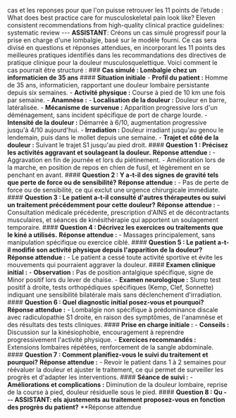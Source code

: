 cas et les reponses pour que l'on puisse retrouver les 11 points de l’etude : What does best practice care for musculoskeletal pain look like? Eleven consistent recommendations from high-quality clinical practice guidelines: systematic review --- **ASSISTANT**: Créons un cas simulé progressif pour la prise en charge d'une lombalgie, basé sur le modèle fourni. Ce cas sera divisé en questions et réponses attendues, en incorporant les 11 points des meilleures pratiques identifiés dans les recommandations des directives de pratique clinique pour la douleur musculosquelettique. Voici comment le cas pourrait être structuré : ### **Cas simulé : Lombalgie chez un informaticien de 35 ans** #### **Situation initiale** - **Profil du patient :** Homme de 35 ans, informaticien, rapportant une douleur lombaire persistante depuis six semaines. - **Activité physique :** Course à pied de 10 km une fois par semaine. - **Anamnèse :** - **Localisation de la douleur :** Douleur en barre, latéralisée. - **Mécanisme de survenue :** Apparition progressive lors d'un déménagement, sans incident spécifique de port de charge lourde. - **Intensité de la douleur :** Démarrée à 6/10, augmentation progressive jusqu'à 4/10 aujourd'hui. - **Irradiation :** Douleur irradiant jusqu'au genou le lendemain, puis dans le mollet depuis une semaine. - **Trajet et côté de la douleur :** Suivant le trajet S1 jusqu'au pied droit. #### **Question 1 : Précisez les activités aggravant et soulageant la douleur.** **Réponse attendue :** - Aggravation en fin de journée et lors du piétinement. - Amélioration lors de la marche, en position de repos en chien de fusil, et légèrement en se penchant en avant. #### **Question 2 : Y a-t-il des signes de gravité tels que perte de force ou de sensibilité?** **Réponse attendue :** - Pas de perte de force ou de sensibilité, ce qui exclut une urgence chirurgicale immédiate. #### **Question 3 : Le patient a-t-il consulté d'autres thérapeutes ou suivi un traitement précédemment pour cette douleur?** **Réponse attendue :** - Consultation médicale précédente, prescription d'AINS et de décontractants musculaires, et séances de kinésithérapie qui apportent un soulagement temporaire. #### **Question 4 : Décrivez les exercices ou traitements que le kiné a utilisés.** **Réponse attendue :** - Massages principalement, sans manipulation spécifique ou exercice ciblé. #### **Question 5 : Le patient a-t-il modifié son activité physique depuis l'apparition de la douleur?** **Réponse attendue :** - Le patient a cessé toute activité sportive et évite les mouvements qui pourraient aggraver la douleur. #### **Examen clinique initial :** - **Observation :** Pas de position antalgique spécifique, signe de Minor positif lors du lever de chaise. - **Examen neurologique :** Slump test positif à droite, tests orthopédiques spécifiques (Kemp, Clef, Sonnette) indiquant une sensibilité bilatérale mais sans déclenchement d'irradiation. #### **Question 6 : Quel diagnostic initial posez-vous et pourquoi?** **Réponse attendue :** - Lombalgie non spécifique à prédominance discale avec radiculopathie S1 droite, en raison des symptômes, de l'anamnèse et des résultats des tests cliniques. #### **Prise en charge initiale :** - **Conseils :** Discussion sur la kinésiophobie, encouragement à reprendre progressivement l'activité physique. - **Exercices recommandés :** Extensions lombaires répétées, renforcement de la sangle abdominale. #### **Question 7 : Comment planifiez-vous le suivi du traitement et pourquoi?** **Réponse attendue :** - Revoir le patient dans 1 à 2 semaines pour réévaluer la douleur et ajuster le traitement, ce qui permet de surveiller les progrès et d'adapter les interventions. #### **Séance de suivi :** - **Améliorations et complications :** Diminution de la douleur lombaire, reprise de la course à pied, douleur résiduelle sous le pied. #### **Question 8 : Qu --- **ASSISTANT**: els ajustements au traitement proposez-vous en fonction des progrès du patient?** **Réponse attendue